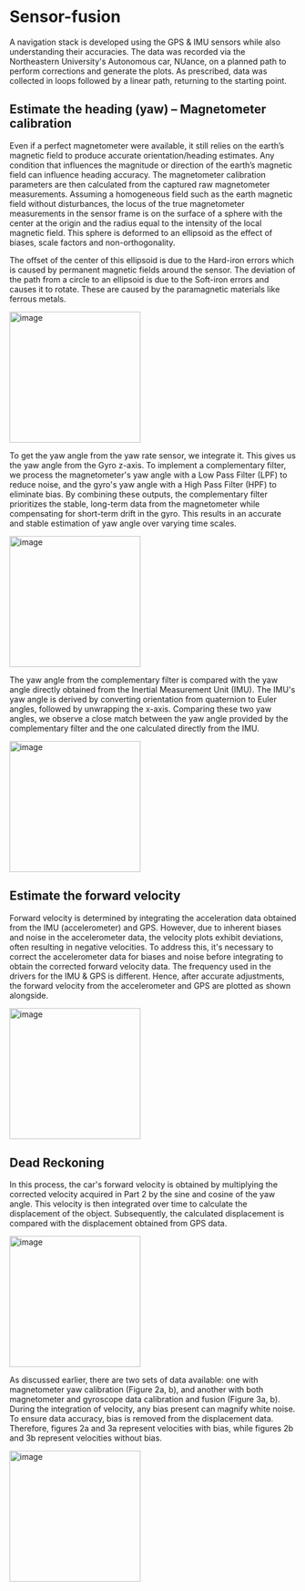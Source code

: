 # Sensor-fusion
A navigation stack is developed using the GPS & IMU sensors while also understanding their accuracies. The data was recorded via the Northeastern University's Autonomous car, NUance, on a planned path to perform corrections and generate the plots. As prescribed, data was collected in loops followed by a linear path, returning to the starting point.

## Estimate the heading (yaw) – Magnetometer calibration
Even if a perfect magnetometer were available, it still relies on the earth’s magnetic field to produce accurate orientation/heading estimates. Any condition that influences the magnitude or direction of the earth’s magnetic field can influence heading accuracy. The magnetometer calibration
parameters are then calculated from the captured raw magnetometer measurements. Assuming a homogeneous field such as the earth magnetic field without disturbances, the locus of the true magnetometer measurements in the sensor frame is on the surface of a sphere with the center at the origin and the radius equal to the intensity of the local magnetic field. This sphere is deformed to an ellipsoid as the effect of biases, scale factors and non-orthogonality.

The offset of the center of this ellipsoid is due to the Hard-iron errors which is caused by permanent magnetic fields around the sensor. The deviation of the path from a circle to an ellipsoid is due to the Soft-iron errors and causes it to rotate. These are caused by the paramagnetic materials like ferrous metals.

<img width="230" alt="image" src="https://github.com/PanchalM19/Sensor-fusion/assets/115374409/31187334-6dc9-4ac7-bac5-fd0428b7cfc4">

To get the yaw angle from the yaw rate sensor, we integrate it. This gives us the yaw angle from the Gyro z-axis. To implement a complementary filter, we process the magnetometer's yaw angle with a Low Pass Filter (LPF) to reduce noise, and the gyro's yaw angle with a High Pass Filter (HPF) to eliminate bias. By combining these outputs, the complementary filter prioritizes the stable, long-term data from the magnetometer while compensating for short-term drift in the gyro. This results in an accurate and stable estimation of yaw angle over varying time scales.

<img width="230" alt="image" src="https://github.com/PanchalM19/Sensor-fusion/assets/115374409/ece630d8-6675-4aaf-8628-604bbfb431d5">

The yaw angle from the complementary filter is compared with the yaw angle directly obtained from the Inertial Measurement Unit (IMU). The IMU's yaw angle is derived by converting orientation from quaternion to Euler angles, followed by unwrapping the x-axis. Comparing these two yaw angles, we observe a close match between the yaw angle provided by the complementary filter and the one calculated directly from the IMU.

<img width="230" alt="image" src="https://github.com/PanchalM19/Sensor-fusion/assets/115374409/e374a730-2fae-4f58-8411-c686ebd37657">

## Estimate the forward velocity

Forward velocity is determined by integrating the acceleration data obtained from the IMU (accelerometer) and GPS. However, due to inherent biases and noise in the accelerometer data, the velocity plots exhibit deviations, often resulting in negative velocities. To address this, it's necessary to correct the accelerometer data for biases and noise before integrating to obtain the corrected forward velocity data.
The frequency used in the drivers for the IMU & GPS is different. Hence, after accurate adjustments, the forward velocity from the accelerometer and GPS are plotted as shown alongside.

<img width="230" alt="image" src="https://github.com/PanchalM19/Sensor-fusion/assets/115374409/aae47ead-e8df-4655-8943-3637a5e4e572">

## Dead Reckoning
In this process, the car's forward velocity is obtained by multiplying the corrected velocity acquired in Part 2 by the sine and cosine of the yaw angle. This velocity is then integrated over time to calculate the displacement of the object. Subsequently, the calculated displacement is compared with the displacement obtained from GPS data.

<img width="230" alt="image" src="https://github.com/PanchalM19/Sensor-fusion/assets/115374409/a48211d2-77e0-40de-83cd-08d68caf5ff1">


As discussed earlier, there are two sets of data available: one with magnetometer yaw calibration (Figure 2a, b), and another with both magnetometer and gyroscope data calibration and fusion (Figure 3a, b). During the integration of velocity, any bias present can magnify white noise. To ensure data accuracy, bias is removed from the displacement data. Therefore, figures 2a and 3a represent velocities with bias, while figures 2b and 3b represent velocities without bias.

<img width="230" alt="image" src="https://github.com/PanchalM19/Sensor-fusion/assets/115374409/07730992-a0c7-4c6d-8fba-929d90ba5f15">







